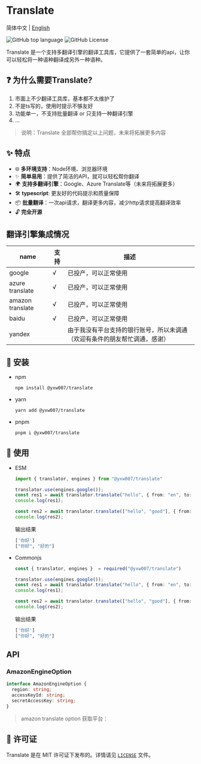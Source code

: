 # Translate

简体中文 | [English](./README.md)

![GitHub top language](https://img.shields.io/github/languages/top/yxw007/translate)
![GitHub License](https://img.shields.io/github/license/yxw007/translate)

Translate 是一个支持多翻译引擎的翻译工具库，它提供了一套简单的api，让你可以轻松将一种语种翻译成另外一种语种。

## ❓ 为什么需要Translate?
1. 市面上不少翻译工具库，基本都不太维护了
2. 不是ts写的，使用时提示不够友好
3. 功能单一，不支持批量翻译 or 只支持一种翻译引擎
4. ...

> 说明：Translate 全部帮你搞定以上问题，未来将拓展更多内容

## ✨ 特点
- 🌐 **多环境支持**：Node环境、浏览器环境
- ✨ **简单易用**：提供了简洁的API，就可以轻松帮你翻译
- 🌍 **支持多翻译引擎**：Google、Azure Translate等（未来将拓展更多）
- 🛠️ **typescript**: 更友好的代码提示和质量保障
- 📦 **批量翻译**：一次api请求，翻译更多内容，减少http请求提高翻译效率
- 🔓 **完全开源**

## 翻译引擎集成情况

| name             | 支持 | 描述                                                                       |
| ---------------- | ---- | -------------------------------------------------------------------------- |
| google           | √    | 已投产，可以正常使用                                                       |
| azure translate  | √    | 已投产，可以正常使用                                                       |
| amazon translate | √    | 已投产，可以正常使用                                                       |
| baidu            | √    | 已投产，可以正常使用                                                       |
| yandex           |      | 由于我没有平台支持的银行账号，所以未调通（欢迎有条件的朋友帮忙调通，感谢） |


## 🚀 安装

- npm

  ```bash
  npm install @yxw007/translate
  ```

- yarn

  ```bash
  yarn add @yxw007/translate
  ```

- pnpm 

  ```bash
  pnpm i @yxw007/translate
  ```

## 📖 使用

- ESM

  ```typescript
  import { translator, engines } from "@yxw007/translate"

  translator.use(engines.google());
  const res1 = await translator.translate("hello", { from: "en", to: "zh" });
  console.log(res1);

  const res2 = await translator.translate(["hello", "good"], { from: "en", to: "zh", engine: "google" });
  console.log(res2);
  ```

  输出结果
  ```bash
  ['你好']
  ["你好", "好的"]
  ```

- Commonjs

  ```typescript
  const { translator, engines }  = required("@yxw007/translate")

  translator.use(engines.google());
  const res1 = await translator.translate("hello", { from: "en", to: "zh" });
  console.log(res1);

  const res2 = await translator.translate(["hello", "good"], { from: "en", to: "zh", engine: "google" });
  console.log(res2);

  ```

  输出结果
  ```bash
  ['你好']
  ["你好", "好的"]
  ```

## API 

### AmazonEngineOption

```typescript
interface AmazonEngineOption {
  region: string;
  accessKeyId: string;
  secretAccessKey: string;
}
```

> amazon translate option 获取平台：
 


## 📄 许可证

Translate 是在 MIT 许可证下发布的。详情请见 [`LICENSE`](./LICENSE) 文件。
